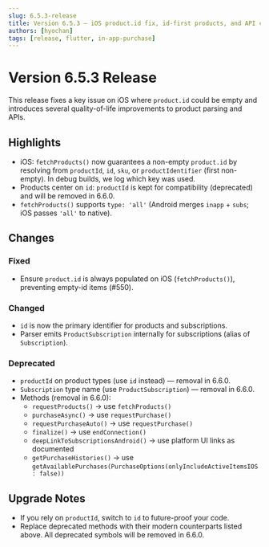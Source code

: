 ```yaml
---
slug: 6.5.3-release
title: Version 6.5.3 — iOS product.id fix, id-first products, and API cleanups
authors: [hyochan]
tags: [release, flutter, in-app-purchase]
---
```


# Version 6.5.3 Release

This release fixes a key issue on iOS where `product.id` could be empty and introduces several quality-of-life improvements to product parsing and APIs.

## Highlights

- iOS: `fetchProducts()` now guarantees a non-empty `product.id` by resolving from `productId`, `id`, `sku`, or `productIdentifier` (first non-empty). In debug builds, we log which key was used.
- Products center on `id`: `productId` is kept for compatibility (deprecated) and will be removed in 6.6.0.
- `fetchProducts()` supports `type: 'all'` (Android merges `inapp` + `subs`; iOS passes `'all'` to native).

## Changes

### Fixed

- Ensure `product.id` is always populated on iOS (`fetchProducts()`), preventing empty-id items (#550).

### Changed

- `id` is now the primary identifier for products and subscriptions.
- Parser emits `ProductSubscription` internally for subscriptions (alias of `Subscription`).

### Deprecated

- `productId` on product types (use `id` instead) — removal in 6.6.0.
- `Subscription` type name (use `ProductSubscription`) — removal in 6.6.0.
- Methods (removal in 6.6.0):
  - `requestProducts()` → use `fetchProducts()`
  - `purchaseAsync()` → use `requestPurchase()`
  - `requestPurchaseAuto()` → use `requestPurchase()`
  - `finalize()` → use `endConnection()`
  - `deepLinkToSubscriptionsAndroid()` → use platform UI links as documented
  - `getPurchaseHistories()` → use `getAvailablePurchases(PurchaseOptions(onlyIncludeActiveItemsIOS: false))`

## Upgrade Notes

- If you rely on `productId`, switch to `id` to future-proof your code.
- Replace deprecated methods with their modern counterparts listed above. All deprecated symbols will be removed in 6.6.0.
